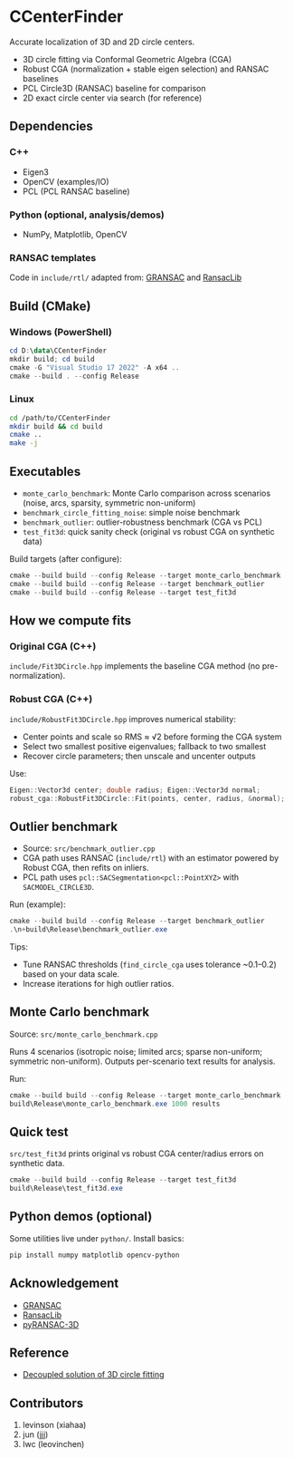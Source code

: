 # CCenterFinder

Accurate localization of 3D and 2D circle centers.

- 3D circle fitting via Conformal Geometric Algebra (CGA)
- Robust CGA (normalization + stable eigen selection) and RANSAC baselines
- PCL Circle3D (RANSAC) baseline for comparison
- 2D exact circle center via search (for reference)

## Dependencies

### C++
- Eigen3
- OpenCV (examples/IO)
- PCL (PCL RANSAC baseline)

### Python (optional, analysis/demos)
- NumPy, Matplotlib, OpenCV

### RANSAC templates
Code in `include/rtl/` adapted from: [GRANSAC](https://github.com/drsrinathsridhar/GRANSAC) and [RansacLib](https://github.com/tsattler/RansacLib)

## Build (CMake)

### Windows (PowerShell)
```powershell
cd D:\data\CCenterFinder
mkdir build; cd build
cmake -G "Visual Studio 17 2022" -A x64 ..
cmake --build . --config Release
```

### Linux
```bash
cd /path/to/CCenterFinder
mkdir build && cd build
cmake ..
make -j
```

## Executables

- `monte_carlo_benchmark`: Monte Carlo comparison across scenarios (noise, arcs, sparsity, symmetric non-uniform)
- `benchmark_circle_fitting_noise`: simple noise benchmark
- `benchmark_outlier`: outlier-robustness benchmark (CGA vs PCL)
- `test_fit3d`: quick sanity check (original vs robust CGA on synthetic data)

Build targets (after configure):
```powershell
cmake --build build --config Release --target monte_carlo_benchmark
cmake --build build --config Release --target benchmark_outlier
cmake --build build --config Release --target test_fit3d
```

## How we compute fits

### Original CGA (C++)
`include/Fit3DCircle.hpp` implements the baseline CGA method (no pre-normalization).

### Robust CGA (C++)
`include/RobustFit3DCircle.hpp` improves numerical stability:
- Center points and scale so RMS ≈ √2 before forming the CGA system
- Select two smallest positive eigenvalues; fallback to two smallest
- Recover circle parameters; then unscale and uncenter outputs

Use:
```cpp
Eigen::Vector3d center; double radius; Eigen::Vector3d normal;
robust_cga::RobustFit3DCircle::Fit(points, center, radius, &normal);
```

## Outlier benchmark

- Source: `src/benchmark_outlier.cpp`
- CGA path uses RANSAC (`include/rtl`) with an estimator powered by Robust CGA, then refits on inliers.
- PCL path uses `pcl::SACSegmentation<pcl::PointXYZ>` with `SACMODEL_CIRCLE3D`.

Run (example):
```powershell
cmake --build build --config Release --target benchmark_outlier
.\n+build\Release\benchmark_outlier.exe
```

Tips:
- Tune RANSAC thresholds (`find_circle_cga` uses tolerance ~0.1–0.2) based on your data scale.
- Increase iterations for high outlier ratios.

## Monte Carlo benchmark

Source: `src/monte_carlo_benchmark.cpp`

Runs 4 scenarios (isotropic noise; limited arcs; sparse non-uniform; symmetric non-uniform). Outputs per-scenario text results for analysis.

Run:
```powershell
cmake --build build --config Release --target monte_carlo_benchmark
build\Release\monte_carlo_benchmark.exe 1000 results
```

## Quick test

`src/test_fit3d` prints original vs robust CGA center/radius errors on synthetic data.

```powershell
cmake --build build --config Release --target test_fit3d
build\Release\test_fit3d.exe
```

## Python demos (optional)

Some utilities live under `python/`. Install basics:
```bash
pip install numpy matplotlib opencv-python
```

## Acknowledgement

- [GRANSAC](https://github.com/drsrinathsridhar/GRANSAC)
- [RansacLib](https://github.com/tsattler/RansacLib)
- [pyRANSAC-3D](https://github.com/leomariga/pyRANSAC-3D)

## Reference
- [Decoupled solution of 3D circle fitting](https://meshlogic.github.io/posts/jupyter/curve-fitting/fitting-a-circle-to-cluster-of-3d-points/)

## Contributors
1. levinson (xiahaa)
2. jun (jjj)
3. lwc (leovinchen)
